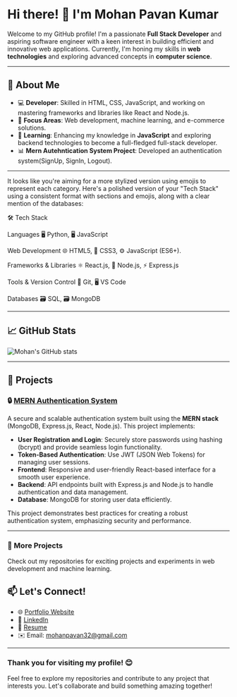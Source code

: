 # Hi there! 👋 I'm Mohan Pavan Kumar

Welcome to my GitHub profile! I'm a passionate **Full Stack Developer** and aspiring software engineer with a keen interest in building efficient and innovative web applications. Currently, I'm honing my skills in **web technologies** and exploring advanced concepts in **computer science**.

---

## 🚀 About Me

- 💻 **Developer**: Skilled in HTML, CSS, JavaScript, and working on mastering frameworks and libraries like React and Node.js.
- 🎯 **Focus Areas**: Web development, machine learning, and e-commerce solutions.
- 🌱 **Learning**: Enhancing my knowledge in **JavaScript** and exploring backend technologies to become a full-fledged full-stack developer.
- 📊 **Mern Autehntication System Project**: Developed an authentication system(SignUp, SignIn, Logout).

---

It looks like you're aiming for a more stylized version using emojis to represent each category. Here's a polished version of your "Tech Stack" using a consistent format with sections and emojis, along with a clear mention of the databases:

🛠️ Tech Stack

Languages
🖥️ Python, 🖥️ JavaScript

Web Development
🌐 HTML5, 🎨 CSS3, ⚙️ JavaScript (ES6+).

Frameworks & Libraries
⚛️ React.js, 🚀 Node.js, ⚡ Express.js

Tools & Version Control
🔧 Git, 🖥️ VS Code

Databases
🗃️ SQL, 🗃️ MongoDB

---

## 📈 GitHub Stats

![Mohan's GitHub stats](https://github-readme-stats.vercel.app/api?username=Mohanpavankumar&show_icons=true&theme=radical)

---

## 📂 Projects

### 🔒 [MERN Authentication System](https://github.com/Mohanpavankumar/mern-authentication-system)
A secure and scalable authentication system built using the **MERN stack** (MongoDB, Express.js, React, Node.js). This project implements:

- **User Registration and Login**: Securely store passwords using hashing (bcrypt) and provide seamless login functionality.
- **Token-Based Authentication**: Use JWT (JSON Web Tokens) for managing user sessions.
- **Frontend**: Responsive and user-friendly React-based interface for a smooth user experience.
- **Backend**: API endpoints built with Express.js and Node.js to handle authentication and data management.
- **Database**: MongoDB for storing user data efficiently.

This project demonstrates best practices for creating a robust authentication system, emphasizing security and performance.

---

### 🌟 More Projects
Check out my repositories for exciting projects and experiments in web development and machine learning.


## 📫 Let's Connect!

- 🌐 [Portfolio Website](https://mohanpavan-portfolio.netlify.app/)
- 💼 [LinkedIn](https://www.linkedin.com/in/mohana-pavan-kumar-vankayala-a3a931234/)
- 📝 [Resume](#)
- ✉️ Email: mohanpavan32@gmail.com

---

### Thank you for visiting my profile! 😊
Feel free to explore my repositories and contribute to any project that interests you. Let's collaborate and build something amazing together!
